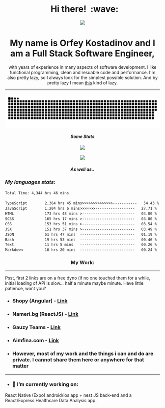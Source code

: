 <h1 align="center">&nbsp; Hi there!&nbsp; :wave:  </h1>

<p align="center"><img src="https://media.giphy.com/media/dzaUX7CAG0Ihi/giphy.gif" /></p>
<h1 align="center">My name is Orfey Kostadinov and I am a Full Stack Software Engineer,</h1>
<p align="center">with years of experience in many aspects of software development. I like functional programming, clean and resuable code and performance. I'm also pretty lazy, so I always look for the simplest possible solution. And by pretty lazy I mean <a name="dangerous" href="https://ibb.co/chR58X9/">this</a> kind of lazy.</p>

<hr/>

<div align="center">
<!--   <picture> -->
    <img align="center" alt="github-snake" src="https://raw.githubusercontent.com/sineastra/Sineastra/output/github-contribution-grid-snake-dark.svg" />
<!--   </picture> -->
</div>

<h4 align="center"><i>Some Stats</i></h4>

<p align="center"><img src="https://komarev.com/ghpvc/?username=sineastra"></img></p>

<div align="center">
  <img height="180em"  src="https://github-readme-streak-stats.herokuapp.com/?user=Sineastra&theme=gotham&hide_border=true" />
  <!-- <img height="180em" src="https://github-readme-stats.vercel.app/api?username=Sineastra&show_icons=true&theme=gotham&include_all_commits=true&count_private=true&show_icons=true"/>  -->
</div>

<h4 align="center"><i>As well as..</i></h4>
<h3><i>My languages stats:</i></h3>

<!--START_SECTION:waka-->

```txt
Total Time: 4,344 hrs 46 mins

TypeScript        2,364 hrs 45 mins>>>>>>>>>>>>>>-----------   54.43 %
JavaScript        1,204 hrs 6 mins>>>>>>>------------------   27.71 %
HTML              173 hrs 48 mins >------------------------   04.00 %
SCSS              165 hrs 17 mins >------------------------   03.80 %
CSS               153 hrs 51 mins >------------------------   03.54 %
JSX               151 hrs 37 mins >------------------------   03.49 %
JSON              51 hrs 47 mins  -------------------------   01.19 %
Bash              19 hrs 53 mins  -------------------------   00.46 %
Text              11 hrs 5 mins   -------------------------   00.26 %
Markdown          10 hrs 20 mins  -------------------------   00.24 %
```

<!--END_SECTION:waka-->


<h3 align="center">My Work: </h3>

<hr>

Psst, first 2 links are on a free dyno (if no one touched them for a while, initial loading of API is slow... half a minute maybe minute. Have little patience, wont you?

- ### **Shopy (Angular)** - <a name="shopy" href="https://angular-bice-theta.vercel.app/">Link</a>

- ### **Nameri.bg (ReactJS)** - <a name="nameri.bg" href="https://nameri-bg.vercel.app">Link</a>

<!-- - ### **Screenmood Extension** - <a name="ScreenmoodExtension" href="https://chrome.google.com/webstore/detail/screenmood-%E2%80%94-screen-captu/gneepehahiglangakfifnpdlppijdkck">Also leg extension.</a> -->

<!-- - ### **Screenmood NextJS WebSite** - <a name="Screenmood" href="https://app.screenmood.com">Bear.</a> -->

- ### **Gauzy Teams** - <a name="gauzyTeams" href="https://app.ever.team/auth/passcode">Link</a>

- ### **Aimfina.com** - <a name="aimfina" href="https://aimfina.com">Link</a>

-  ### **However, most of my work and the things i can and do are private. I cannot share them here or anywhere for that matter**

<hr/>

-  <h3>🔭 I’m currently working on:
  React Native (Expo) android/ios app + nest JS back-end and a React/Express Healthcare Data Analysis app.
